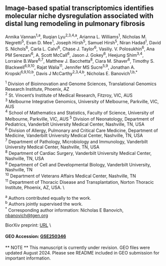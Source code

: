 ## Image-based spatial transcriptomics identifies molecular niche dysregulation associated with distal lung remodeling in pulmonary fibrosis

Annika Vannan<sup>1,a</sup>, Ruqian Lyu<sup>2,3,4,a</sup>, Arianna L. Williams<sup>1</sup>, Nicholas M. Negretti<sup>5</sup>, Evan D. Mee<sup>1</sup>, Joseph Hirsh<sup>5</sup>, Samuel Hirsh<sup>5</sup>, Niran Hadad<sup>1</sup>,
David S. Nichols<sup>6</sup>, Carla L. Calvi<sup>6</sup>, Chase J. Taylor<sup>6</sup>, Vasiliy. V. Polosukhin<sup>6</sup>, Ana PM Serezani<sup>6</sup>, A. Scott McCall<sup>6</sup>, Jason J. Gokey<sup>6</sup>, 
Heejung Shim<sup>3,4</sup>, Lorraine B.Ware<sup>6,7</sup>, Matthew J. Bacchetta<sup>8</sup>, Ciara M. Shaver<sup>6</sup>, Timothy S. Blackwell<sup>6,9,10</sup>, 
Rajat Walia<sup>11</sup>, Jennifer MS Sucre<sup>5,9</sup>, Jonathan A. Kropski<sup>6,9,10,b</sup>, Davis J McCarthy<sup>2,3,4,b</sup>, Nicholas E. Banovich<sup>1,b,*</sup>

<sup>1</sup> Division of Bioinnovation and Genome Sciences, Translational Genomics Research Institute, Phoenix, AZ \
<sup>2</sup> St. Vincent’s Institute of Medical Research, Fitzroy, VIC, AUS \
<sup>3</sup> Melbourne Integrative Genomics, University of Melbourne, Parkville, VIC, AUS \
<sup>4</sup> School of Mathematics and Statistics, Faculty of Science, University of Melbourne, Parkville, VIC, AUS
<sup>5</sup> Division of Neonatology, Department of Pediatrics, Vanderbilt University Medical Center, Nashville, TN, USA \
<sup>6</sup> Division of Allergy, Pulmonary and Critical Care Medicine, Department of Medicine, Vanderbilt University Medical Center, Nashville, TN, USA \
<sup>7</sup> Department of Pathology, Microbiology and Immunology, Vanderbilt University Medical Center, Nashville, TN, USA \
<sup>8</sup> Department of Cardiac Surgery, Vanderbilt University Medical Center, Nashville, TN, USA \
<sup>9</sup> Department of Cell and Developmental Biology, Vanderbilt University, Nashville, TN \
<sup>10</sup> Department of Veterans Affairs Medical Center, Nashville, TN \
<sup>11</sup> Department of Thoracic Disease and Transplantation, Norton Thoracic Institute, Phoenix, AZ, USA. \

<sup>a</sup> Authors contributed equally to the work.  \
<sup>b</sup> Authors jointly supervised the work. \
<sup>*</sup> Corresponding author information: Nicholas E Banovich, nbanovich@tgen.org

BiorXiv preprint: [URL](https://www.biorxiv.org/content/10.1101/2023.12.15.571954v2) \

#### GEO Accession: [GSE250346](https://www.ncbi.nlm.nih.gov/geo/query/acc.cgi?acc=GSE250346)

** NOTE ** 
This manuscript is currently under revision. GEO files were updated August 2024. Please see README included in GEO submission for important information.
